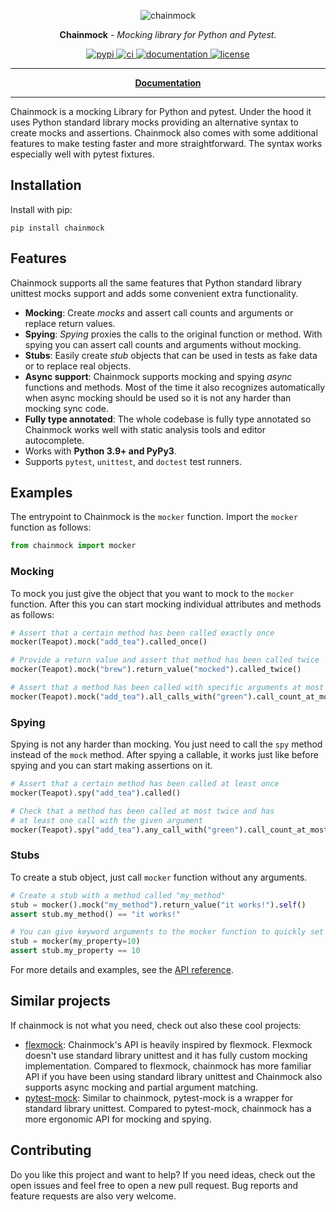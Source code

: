 <p align="center">
  <img alt="chainmock" src="https://github.com/ollipa/chainmock/assets/25169984/ad243761-b2ed-4aff-89e7-699e2b4a7e6d">
</p>

<p align="center"><strong>Chainmock</strong> <em>- Mocking library for Python and Pytest.</em></p>

<p align="center">
<a href="https://pypi.org/project/chainmock/">
  <img src="https://img.shields.io/pypi/v/chainmock" alt="pypi">
</a>
<a href="https://github.com/ollipa/chainmock/actions/workflows/ci.yml">
  <img src="https://github.com/ollipa/chainmock/actions/workflows/ci.yml/badge.svg" alt="ci">
</a>
<a href="https://chainmock.readthedocs.io/">
  <img src="https://img.shields.io/readthedocs/chainmock" alt="documentation">
</a>
<a href="./LICENSE">
  <img src="https://img.shields.io/pypi/l/chainmock" alt="license">
</a>
</p>

<hr>

<p align="center">
<a href="https://chainmock.readthedocs.io/">
  <b>Documentation</b>
</a>
</p>

<hr>

Chainmock is a mocking Library for Python and pytest. Under the hood it uses Python standard library mocks providing an alternative syntax to create mocks and assertions. Chainmock also comes with some additional features to make testing faster and more straightforward. The syntax works especially well with pytest fixtures.

## Installation

Install with pip:

```
pip install chainmock
```

## Features

Chainmock supports all the same features that Python standard library unittest
mocks support and adds some convenient extra functionality.

- **Mocking**: Create _mocks_ and assert call counts and arguments or replace
  return values.
- **Spying**: _Spying_ proxies the calls to the original function or method.
  With spying you can assert call counts and arguments without mocking.
- **Stubs**: Easily create _stub_ objects that can be used in tests as fake data
  or to replace real objects.
- **Async support**: Chainmock supports mocking and spying _async_ functions and
  methods. Most of the time it also recognizes automatically when async mocking
  should be used so it is not any harder than mocking sync code.
- **Fully type annotated**: The whole codebase is fully type annotated so
  Chainmock works well with static analysis tools and editor autocomplete.
- Works with **Python 3.9+ and PyPy3**.
- Supports `pytest`, `unittest`, and `doctest` test runners.

## Examples

The entrypoint to Chainmock is the `mocker` function. Import the `mocker`
function as follows:

```python
from chainmock import mocker
```

### Mocking

To mock you just give the object that you want to mock to the `mocker` function.
After this you can start mocking individual attributes and methods as follows:

```python
# Assert that a certain method has been called exactly once
mocker(Teapot).mock("add_tea").called_once()

# Provide a return value and assert that method has been called twice
mocker(Teapot).mock("brew").return_value("mocked").called_twice()

# Assert that a method has been called with specific arguments at most twice
mocker(Teapot).mock("add_tea").all_calls_with("green").call_count_at_most(2)
```

### Spying

Spying is not any harder than mocking. You just need to call the `spy` method
instead of the `mock` method. After spying a callable, it works just like before
spying and you can start making assertions on it.

```python
# Assert that a certain method has been called at least once
mocker(Teapot).spy("add_tea").called()

# Check that a method has been called at most twice and has
# at least one call with the given argument
mocker(Teapot).spy("add_tea").any_call_with("green").call_count_at_most(2)
```

### Stubs

To create a stub object, just call `mocker` function without any arguments.

```python
# Create a stub with a method called "my_method"
stub = mocker().mock("my_method").return_value("it works!").self()
assert stub.my_method() == "it works!"

# You can give keyword arguments to the mocker function to quickly set properties
stub = mocker(my_property=10)
assert stub.my_property == 10
```

For more details and examples, see the [API reference](https://chainmock.readthedocs.io/en/latest/api_reference/).

## Similar projects

If chainmock is not what you need, check out also these cool projects:

- [flexmock](https://github.com/flexmock/flexmock): Chainmock's API is heavily
  inspired by flexmock. Flexmock doesn't use standard library unittest and it
  has fully custom mocking implementation. Compared to flexmock, chainmock has
  more familiar API if you have been using standard library unittest and
  Chainmock also supports async mocking and partial argument matching.
- [pytest-mock](https://github.com/pytest-dev/pytest-mock/): Similar to
  chainmock, pytest-mock is a wrapper for standard library unittest. Compared to
  pytest-mock, chainmock has a more ergonomic API for mocking and spying.

## Contributing

Do you like this project and want to help? If you need ideas, check out the open issues and feel free to open a new pull request. Bug reports and feature requests are also very welcome.

